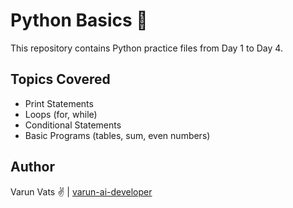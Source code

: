 # Python Basics 🐍
This repository contains Python practice files from Day 1 to Day 4.

## Topics Covered
- Print Statements
- Loops (for, while)
- Conditional Statements
- Basic Programs (tables, sum, even numbers)

## Author
Varun Vats ✌️ | [varun-ai-developer](https://github.com/varun-ai-developer)
